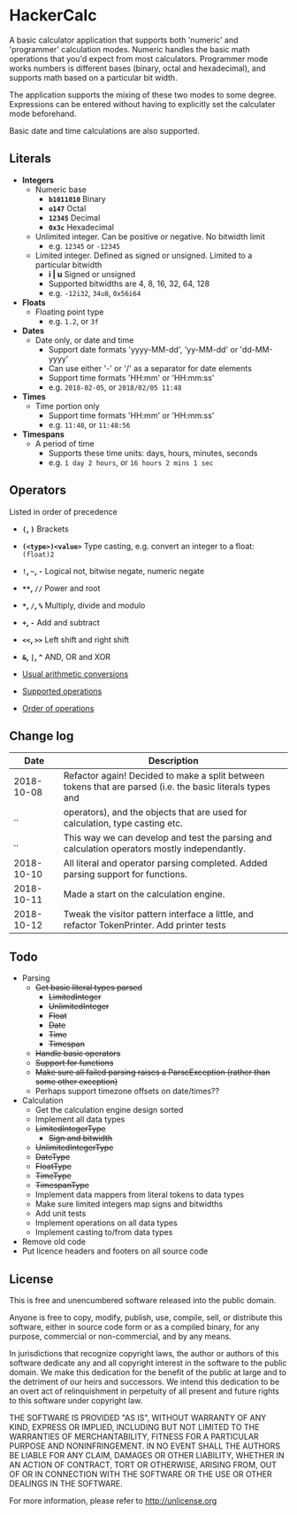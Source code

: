 HackerCalc
==========

A basic calculator application that supports both 'numeric' and 'programmer' calculation modes.
Numeric handles the basic math operations that you'd expect from most calculators.
Programmer mode works numbers is different bases (binary, octal and hexadecimal), and supports
math based on a particular bit width.

The application supports the mixing of these two modes to some degree. Expressions can be entered
without having to explicitly set the calculater mode beforehand.

Basic date and time calculations are also supported.

Literals
-------------

 * **Integers**  
   * Numeric base
     * **``b1011010``**       Binary
     * **``o147``**           Octal
     * **``12345``**          Decimal
     * **``0x3c``**           Hexadecimal
   * Unlimited integer. Can be positive or negative. No bitwidth limit
     * e.g. ``12345`` or ``-12345``
   * Limited integer. Defined as signed or unsigned. Limited to a particular bitwidth
     * **i | u**          Signed or unsigned
     * Supported bitwidths are 4, 8, 16, 32, 64, 128
     * e.g. ``-12i32``, ``34u8``, ``0x56i64``
 * **Floats**
   * Floating point type
     * e.g. ``1.2``, or ``3f``
 * **Dates**
   * Date only, or date and time
     * Support date formats 'yyyy-MM-dd', 'yy-MM-dd' or 'dd-MM-yyyy'
     * Can use either '-' or '/' as a separator for date elements
     * Support time formats 'HH:mm' or 'HH:mm:ss'
     * e.g. ``2018-02-05``, or ``2018/02/05 11:48``
 * **Times**
   * Time portion only
     * Support time formats 'HH:mm' or 'HH:mm:ss'
     * e.g. ``11:48``, or ``11:48:56``
 * **Timespans**
   * A period of time
     * Supports these time units: days, hours, minutes, seconds
     * e.g. ``1 day 2 hours``, or ``16 hours 2 mins 1 sec``

Operators 
---------
Listed in order of precedence

 * **``(``, ``)``** Brackets
 * **``(<type>)<value>``** Type casting, e.g. convert an integer to a float: ``(float)2``
 * **``!``, ``~``, ``-``** Logical not, bitwise negate, numeric negate
 * **<code>&ast;&ast;</code>, ``//``** Power and root
 * **``*``, ``/``, ``%``** Multiply, divide and modulo
 * **``+``, ``-``** Add and subtract
 * **``<<``, ``>>``** Left shift and right shift
 * **``&``, ``|``, ``^``** AND, OR and XOR

 * [Usual arithmetic conversions](http://c0x.coding-guidelines.com/6.3.1.8.html)
 * [Supported operations](http://en.cppreference.com/w/cpp/language/operator_arithmetic)
 * [Order of operations](http://en.cppreference.com/w/cpp/language/operator_precedence)

Change log
----------

| Date       | Description                                                                                                  |
|------------|--------------------------------------------------------------------------------------------------------------|
| 2018-10-08 | Refactor again! Decided to make a split between tokens that are parsed (i.e. the basic literals types and    |
| ..         | operators), and the objects that are used for calculation, type casting etc.                                 |
| ..         | This way we can develop and test the parsing and calculation operators mostly independantly.                 |
| 2018-10-10 | All literal and operator parsing completed. Added parsing support for functions.                             |
| 2018-10-11 | Made a start on the calculation engine.                                                                      |
| 2018-10-12 | Tweak the visitor pattern interface a little, and refactor TokenPrinter. Add printer tests                   |

Todo
----

* Parsing
  * ~~Get basic literal types parsed~~
    * ~~LimitedInteger~~
    * ~~UnlimitedInteger~~
    * ~~Float~~
    * ~~Date~~
    * ~~Time~~
    * ~~Timespan~~
  * ~~Handle basic operators~~
  * ~~Support for functions~~
  * ~~Make sure all failed parsing raises a ParseException (rather than some other exception)~~
  * Perhaps support timezone offsets on date/times??
* Calculation
  * Get the calculation engine design sorted
  * Implement all data types
   * ~~LimitedIntegerType~~
     * ~~Sign and bitwidth~~
   * ~~UnlimitedIntegerType~~
   * ~~DateType~~
   * ~~FloatType~~
   * ~~TimeType~~
   * ~~TimespanType~~
  * Implement data mappers from literal tokens to data types
   * Make sure limited integers map signs and bitwidths
   * Add unit tests
  * Implement operations on all data types
  * Implement casting to/from data types
* Remove old code
* Put licence headers and footers on all source code


License
-------

This is free and unencumbered software released into the public domain.

Anyone is free to copy, modify, publish, use, compile, sell, or
distribute this software, either in source code form or as a compiled
binary, for any purpose, commercial or non-commercial, and by any
means.

In jurisdictions that recognize copyright laws, the author or authors
of this software dedicate any and all copyright interest in the
software to the public domain. We make this dedication for the benefit
of the public at large and to the detriment of our heirs and
successors. We intend this dedication to be an overt act of
relinquishment in perpetuity of all present and future rights to this
software under copyright law.

THE SOFTWARE IS PROVIDED "AS IS", WITHOUT WARRANTY OF ANY KIND,
EXPRESS OR IMPLIED, INCLUDING BUT NOT LIMITED TO THE WARRANTIES OF
MERCHANTABILITY, FITNESS FOR A PARTICULAR PURPOSE AND NONINFRINGEMENT.
IN NO EVENT SHALL THE AUTHORS BE LIABLE FOR ANY CLAIM, DAMAGES OR
OTHER LIABILITY, WHETHER IN AN ACTION OF CONTRACT, TORT OR OTHERWISE,
ARISING FROM, OUT OF OR IN CONNECTION WITH THE SOFTWARE OR THE USE OR
OTHER DEALINGS IN THE SOFTWARE.

For more information, please refer to <http://unlicense.org>

